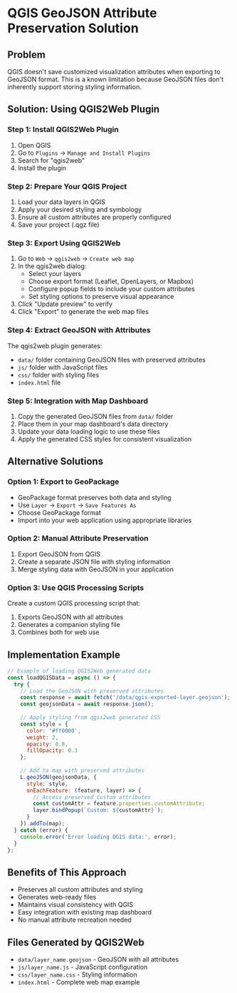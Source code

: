 # QGIS GeoJSON Attribute Preservation Solution

## Problem
QGIS doesn't save customized visualization attributes when exporting to GeoJSON format. This is a known limitation because GeoJSON files don't inherently support storing styling information.

## Solution: Using QGIS2Web Plugin

### Step 1: Install QGIS2Web Plugin
1. Open QGIS
2. Go to `Plugins` → `Manage and Install Plugins`
3. Search for "qgis2web"
4. Install the plugin

### Step 2: Prepare Your QGIS Project
1. Load your data layers in QGIS
2. Apply your desired styling and symbology
3. Ensure all custom attributes are properly configured
4. Save your project (.qgz file)

### Step 3: Export Using QGIS2Web
1. Go to `Web` → `qgis2web` → `Create web map`
2. In the qgis2web dialog:
   - Select your layers
   - Choose export format (Leaflet, OpenLayers, or Mapbox)
   - Configure popup fields to include your custom attributes
   - Set styling options to preserve visual appearance
3. Click "Update preview" to verify
4. Click "Export" to generate the web map files

### Step 4: Extract GeoJSON with Attributes
The qgis2web plugin generates:
- `data/` folder containing GeoJSON files with preserved attributes
- `js/` folder with JavaScript files
- `css/` folder with styling files
- `index.html` file

### Step 5: Integration with Map Dashboard
1. Copy the generated GeoJSON files from `data/` folder
2. Place them in your map dashboard's data directory
3. Update your data loading logic to use these files
4. Apply the generated CSS styles for consistent visualization

## Alternative Solutions

### Option 1: Export to GeoPackage
- GeoPackage format preserves both data and styling
- Use `Layer` → `Export` → `Save Features As`
- Choose GeoPackage format
- Import into your web application using appropriate libraries

### Option 2: Manual Attribute Preservation
1. Export GeoJSON from QGIS
2. Create a separate JSON file with styling information
3. Merge styling data with GeoJSON in your application

### Option 3: Use QGIS Processing Scripts
Create a custom QGIS processing script that:
1. Exports GeoJSON with all attributes
2. Generates a companion styling file
3. Combines both for web use

## Implementation Example

```javascript
// Example of loading QGIS2Web generated data
const loadQGISData = async () => {
  try {
    // Load the GeoJSON with preserved attributes
    const response = await fetch('/data/qgis-exported-layer.geojson');
    const geojsonData = await response.json();
    
    // Apply styling from qgis2web generated CSS
    const style = {
      color: '#ff0000',
      weight: 2,
      opacity: 0.8,
      fillOpacity: 0.3
    };
    
    // Add to map with preserved attributes
    L.geoJSON(geojsonData, {
      style: style,
      onEachFeature: (feature, layer) => {
        // Access preserved custom attributes
        const customAttr = feature.properties.customAttribute;
        layer.bindPopup(`Custom: ${customAttr}`);
      }
    }).addTo(map);
  } catch (error) {
    console.error('Error loading QGIS data:', error);
  }
};
```

## Benefits of This Approach
- Preserves all custom attributes and styling
- Generates web-ready files
- Maintains visual consistency with QGIS
- Easy integration with existing map dashboard
- No manual attribute recreation needed

## Files Generated by QGIS2Web
- `data/layer_name.geojson` - GeoJSON with all attributes
- `js/layer_name.js` - JavaScript configuration
- `css/layer_name.css` - Styling information
- `index.html` - Complete web map example
